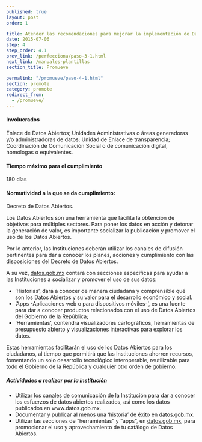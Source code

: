 ```yaml
---
published: true
layout: post
order: 1

title: Atender las recomendaciones para mejorar la implementación de Datos Abiertos
date: 2015-07-06
step: 4
step_order: 4.1
prev_link: /perfecciona/paso-3-1.html
next_link: /manuales-plantillas
section_title: Promueve

permalink: "/promueve/paso-4-1.html"
section: promote
category: promote
redirect_from:
  - /promueve/
---
```


#### Involucrados

Enlace de Datos Abiertos; Unidades Administrativas o áreas generadoras y/o administradoras de datos; Unidad de Enlace de transparencia; Coordinación de Comunicación Social o de comunicación digital, homólogas o equivalentes.

#### Tiempo máximo para el cumplimiento

180 días

#### Normatividad a la que se da cumplimiento:

Decreto de Datos Abiertos.

Los Datos Abiertos son una herramienta que facilita la obtención de objetivos para múltiples sectores. Para poner los datos en acción y detonar la generación de valor, es importante socializar la publicación y promover el uso de los Datos Abiertos.

Por lo anterior, las Instituciones deberán utilizar los canales de difusión pertinentes para dar a conocer los planes, acciones y cumplimiento con las disposiciones del Decreto de Datos Abiertos.

A su vez, <a href="http://datos.gob.mx" target="_blank">datos.gob.mx</a> contará con secciones específicas para ayudar a las Instituciones a socializar y promover el uso de sus datos:

- ‘Historias’, dará a conocer de manera ciudadana y comprensible qué son los Datos Abiertos y su valor para el desarrollo económico y social.
- ‘Apps -Aplicaciones web o para dispositivos móviles-’, es una fuente para dar a conocer productos relacionados con el uso de Datos Abiertos del Gobierno de la República;
- ‘Herramientas’, contendrá visualizadores cartográficos, herramientas de presupuesto abierto y visualizaciones interactivas para explorar los datos.

Estas herramientas facilitarán el uso de los Datos Abiertos para los ciudadanos, al tiempo que permitirá que las Instituciones ahorren recursos, fomentando un solo desarrollo tecnológico interoperable, reutilizable para todo el Gobierno de la República y cualquier otro orden de gobierno.

##### Actividades a realizar por la institución

<ul class="highlight-list">
    <li>Utilizar los canales de comunicación de la Institución para dar a conocer los esfuerzos de datos abiertos realizados, así como los datos publicados en www.datos.gob.mx.</li>
    <li>Documentar y publicar al menos una ‘historia’ de éxito en <a href="http://datos.gob.mx" target="_blank">datos.gob.mx</a>.</li>
    <li>Utilizar las secciones de “herramientas” y “apps”, en <a href="http://datos.gob.mx" target="_blank">datos.gob.mx</a>, para promocionar el uso y aprovechamiento de tu catálogo de Datos Abiertos.</li>
</ul>